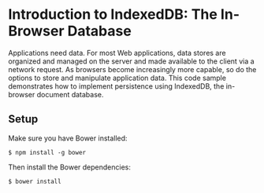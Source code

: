 # Introduction to IndexedDB: The In-Browser Database
Applications need data. For most Web applications, data stores are organized and managed on the server and made available to the client via a network request. As browsers become increasingly more capable, so do the options to store and manipulate application data. This code sample demonstrates how to implement persistence using IndexedDB, the in-browser document database.

## Setup
Make sure you have Bower installed:

    $ npm install -g bower

Then install the Bower dependencies:

    $ bower install